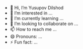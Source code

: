 - 👋 Hi, I’m Yusupov Dilshod
- 👀 I’m interested in ...
- 🌱 I’m currently learning ...
- 💞️ I’m looking to collaborate on ...
- 📫 How to reach me ...
- 😄 Pronouns: ...
- ⚡ Fun fact: ...

<!---
upsCRONOS/upsCRONOS is a ✨ special ✨ repository because its `README.md` (this file) appears on your GitHub profile.
You can click the Preview link to take a look at your changes.
--->

